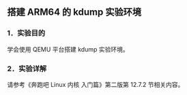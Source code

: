 ## 搭建 ARM64 的 kdump 实验环境

### 1．实验目的

学会使用 QEMU 平台搭建 kdump 实验环境。

### 2．实验详解

请参考《奔跑吧 Linux 内核 入门篇》第二版第 12.7.2 节相关内容。